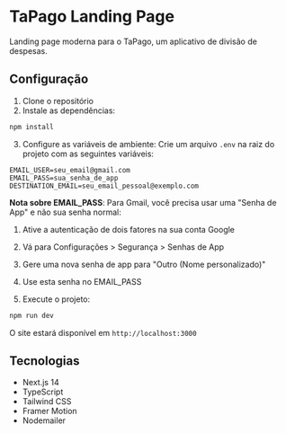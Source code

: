 # TaPago Landing Page

Landing page moderna para o TaPago, um aplicativo de divisão de despesas.

## Configuração

1. Clone o repositório
2. Instale as dependências:
```bash
npm install
```

3. Configure as variáveis de ambiente:
Crie um arquivo `.env` na raiz do projeto com as seguintes variáveis:

```env
EMAIL_USER=seu_email@gmail.com
EMAIL_PASS=sua_senha_de_app
DESTINATION_EMAIL=seu_email_pessoal@exemplo.com
```

**Nota sobre EMAIL_PASS**: Para Gmail, você precisa usar uma "Senha de App" e não sua senha normal:
1. Ative a autenticação de dois fatores na sua conta Google
2. Vá para Configurações > Segurança > Senhas de App
3. Gere uma nova senha de app para "Outro (Nome personalizado)"
4. Use esta senha no EMAIL_PASS

4. Execute o projeto:
```bash
npm run dev
```

O site estará disponível em `http://localhost:3000`

## Tecnologias

- Next.js 14
- TypeScript
- Tailwind CSS
- Framer Motion
- Nodemailer 